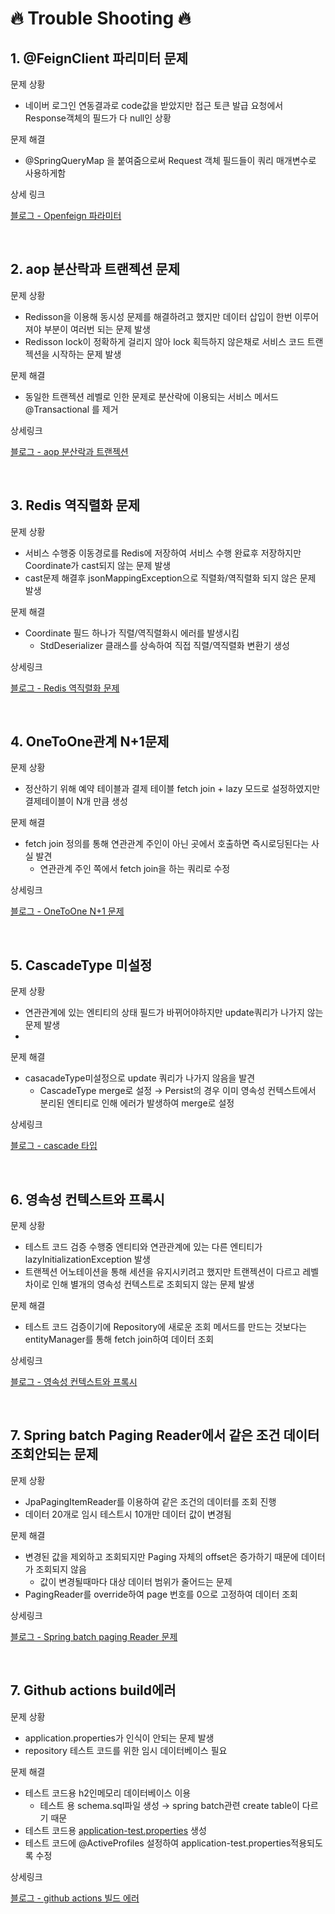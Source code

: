 # 🔥 Trouble Shooting 🔥

## 1. @FeignClient 파리미터 문제

문제 상황
- 네이버 로그인 연동결과로 code값을 받았지만 접근 토큰 발급 요청에서 Response객체의 필드가 다 null인 상황

문제 해결
- @SpringQueryMap 을 붙여줌으로써 Request 객체 필드들이 쿼리 매개변수로 사용하게함

상세 링크

[블로그 - Openfeign 파라미터](https://haebing.tistory.com/94)

<br>

## 2. aop 분산락과 트랜젝션 문제

문제 상황
- Redisson을 이용해 동시성 문제를 해결하려고 했지만 데이터 삽입이 한번 이루어져야 부분이 여러번 되는 문제 발생
- Redisson lock이 정확하게 걸리지 않아 lock 획득하지 않은채로 서비스 코드 트랜젝션을 시작하는 문제 발생

문제 해결
- 동일한 트랜젝션 레벨로 인한 문제로 분산락에 이용되는 서비스 메서드 @Transactional 를 제거

상세링크

[블로그 - aop 분산락과 트랜젝션](https://haebing.tistory.com/100)

<br>

## 3. Redis 역직렬화 문제

문제 상황
- 서비스 수행중 이동경로를 Redis에 저장하여 서비스 수행 완료후 저장하지만 Coordinate가 cast되지 않는 문제 발생
- cast문제 해결후 jsonMappingException으로 직렬화/역직렬화 되지 않은 문제 발생

문제 해결
- Coordinate 필드 하나가 직렬/역직렬화시 에러를 발생시킴
    - StdDeserializer 클래스를 상속하여 직접 직렬/역직렬화 변환기 생성
      
상세링크

[블로그 - Redis 역직렬화 문제](https://haebing.tistory.com/105)

<br>

## 4. OneToOne관계 N+1문제

문제 상황
- 정산하기 위해 예약 테이블과 결제 테이블 fetch join + lazy 모드로 설정하였지만 결제테이블이 N개 만큼 생성
  
문제 해결
- fetch join 정의를 통해 연관관계 주인이 아닌 곳에서 호출하면 즉시로딩된다는 사실 발견
    - 연관관계 주인 쪽에서 fetch join을 하는 쿼리로 수정

상세링크

[블로그 - OneToOne N+1 문제](https://haebing.tistory.com/106)

<br>

## 5. CascadeType 미설정

문제 상황
- 연관관계에 있는 엔티티의 상태 필드가 바뀌어야하지만 update쿼리가 나가지 않는 문제 발생
- 
문제 해결
- casacadeType미설정으로 update 쿼리가 나가지 않음을 발견
    - CascadeType merge로 설정 → Persist의 경우 이미 영속성 컨텍스트에서 분리된 엔티티로 인해 에러가 발생하여 merge로 설정
      
상세링크

[블로그 - cascade 타입](https://haebing.tistory.com/107)

<br>

## 6. 영속성 컨텍스트와 프록시

문제 상황
-  테스트 코드 검증 수행중 엔티티와 연관관계에 있는 다른 엔티티가 lazyInitializationException 발생
- 트랜젝션 어노테이션을 통해 세션을 유지시키려고 했지만 트랜젝션이 다르고 레벨 차이로 인해 별개의 영속성 컨텍스트로 조회되지 않는 문제 발생

문제 해결
- 테스트 코드 검증이기에 Repository에 새로운 조회 메서드를 만드는 것보다는 entityManager를 통해 fetch join하여 데이터 조회

상세링크

[블로그 - 영속성 컨텍스트와 프록시](https://haebing.tistory.com/108)

<br>

## 7. Spring batch Paging Reader에서 같은 조건 데이터 조회안되는 문제
문제 상황
- JpaPagingItemReader를 이용하여 같은 조건의 데이터를 조회 진행
- 데이터 20개로 임시 테스트시 10개만 데이터 값이 변경됨
  
문제 해결
- 변경된 값을 제외하고 조회되지만 Paging 자체의 offset은 증가하기 때문에 데이터가 조회되지 않음
    - 값이 변경될때마다 대상 데이터 범위가 줄어드는 문제
- PagingReader를 override하여 page 번호를 0으로 고정하여 데이터 조회

상세링크

[블로그 - Spring batch paging Reader 문제](https://haebing.tistory.com/143)

<br>

## 7. Github actions build에러
문제 상황
- application.properties가 인식이 안되는 문제 발생
- repository 테스트 코드를 위한 임시 데이터베이스 필요
  
문제 해결
- 테스트 코드용 h2인메모리 데이터베이스 이용
    - 테스트 용 schema.sql파일 생성 → spring batch관련 create table이 다르기 때문
- 테스트 코드용 [application-test.properties](http://application-test.properties) 생성
- 테스트 코드에 @ActiveProfiles 설정하여 application-test.properties적용되도록 수정
  
상세링크

[블로그 - github actions 빌드 에러](https://haebing.tistory.com/144)
